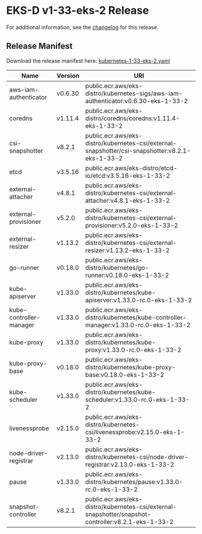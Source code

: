 # EKS-D v1-33-eks-2 Release

For additional information, see the [changelog](CHANGELOG-v1-33-eks-2.md) for this release.

## Release Manifest

Download the release manifest here: [kubernetes-1-33-eks-2.yaml](https://distro.eks.amazonaws.com/kubernetes-1-33/kubernetes-1-33-eks-2.yaml)

| Name | Version | URI |
|------|---------|-----|
| aws-iam-authenticator | v0.6.30 | public.ecr.aws/eks-distro/kubernetes-sigs/aws-iam-authenticator:v0.6.30-eks-1-33-2 |
| coredns | v1.11.4 | public.ecr.aws/eks-distro/coredns/coredns:v1.11.4-eks-1-33-2 |
| csi-snapshotter | v8.2.1 | public.ecr.aws/eks-distro/kubernetes-csi/external-snapshotter/csi-snapshotter:v8.2.1-eks-1-33-2 |
| etcd | v3.5.16 | public.ecr.aws/eks-distro/etcd-io/etcd:v3.5.16-eks-1-33-2 |
| external-attacher | v4.8.1 | public.ecr.aws/eks-distro/kubernetes-csi/external-attacher:v4.8.1-eks-1-33-2 |
| external-provisioner | v5.2.0 | public.ecr.aws/eks-distro/kubernetes-csi/external-provisioner:v5.2.0-eks-1-33-2 |
| external-resizer | v1.13.2 | public.ecr.aws/eks-distro/kubernetes-csi/external-resizer:v1.13.2-eks-1-33-2 |
| go-runner | v0.18.0 | public.ecr.aws/eks-distro/kubernetes/go-runner:v0.18.0-eks-1-33-2 |
| kube-apiserver | v1.33.0 | public.ecr.aws/eks-distro/kubernetes/kube-apiserver:v1.33.0-rc.0-eks-1-33-2 |
| kube-controller-manager | v1.33.0 | public.ecr.aws/eks-distro/kubernetes/kube-controller-manager:v1.33.0-rc.0-eks-1-33-2 |
| kube-proxy | v1.33.0 | public.ecr.aws/eks-distro/kubernetes/kube-proxy:v1.33.0-rc.0-eks-1-33-2 |
| kube-proxy-base | v0.18.0 | public.ecr.aws/eks-distro/kubernetes/kube-proxy-base:v0.18.0-eks-1-33-2 |
| kube-scheduler | v1.33.0 | public.ecr.aws/eks-distro/kubernetes/kube-scheduler:v1.33.0-rc.0-eks-1-33-2 |
| livenessprobe | v2.15.0 | public.ecr.aws/eks-distro/kubernetes-csi/livenessprobe:v2.15.0-eks-1-33-2 |
| node-driver-registrar | v2.13.0 | public.ecr.aws/eks-distro/kubernetes-csi/node-driver-registrar:v2.13.0-eks-1-33-2 |
| pause | v1.33.0 | public.ecr.aws/eks-distro/kubernetes/pause:v1.33.0-rc.0-eks-1-33-2 |
| snapshot-controller | v8.2.1 | public.ecr.aws/eks-distro/kubernetes-csi/external-snapshotter/snapshot-controller:v8.2.1-eks-1-33-2 |
